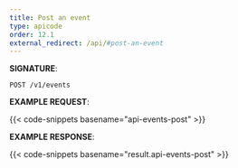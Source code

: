 ```yaml
---
title: Post an event
type: apicode
order: 12.1
external_redirect: /api/#post-an-event
---
```



**SIGNATURE**:

`POST /v1/events`

**EXAMPLE REQUEST**:

{{< code-snippets basename="api-events-post" >}}

**EXAMPLE RESPONSE**:

{{< code-snippets basename="result.api-events-post" >}}

